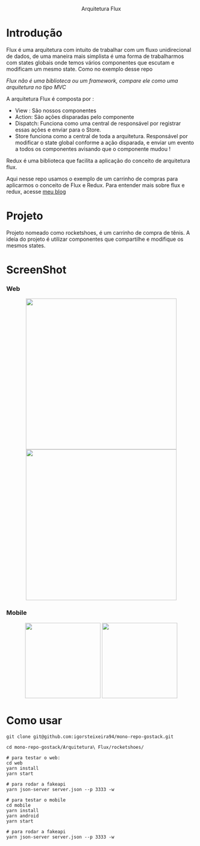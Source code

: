 <p align="center">Arquitetura Flux</p>

# Introdução

Flux é uma arquitetura com intuito de trabalhar com um fluxo unidirecional de dados, de uma maneira mais simplista é uma forma de trabalharmos com states globais onde temos vários componentes que escutam e modificam um mesmo state. Como no exemplo desse repo

_Flux não é uma biblioteca ou um framework, compare ele como uma arquitetura no tipo MVC_

A arquitetura Flux é composta por :

- View : São nossos componentes
- Action: São ações disparadas pelo componente
- Dispatch: Funciona como uma central de responsável por registrar essas ações e enviar para o Store.
- Store funciona como a central de toda a arquitetura. Responsável por modificar o state global conforme a ação disparada, e enviar um evento a todos os componentes avisando que o componente mudou !

Redux é uma biblioteca que facilita a aplicação do conceito de arquitetura flux.

Aqui nesse repo usamos o exemplo de um carrinho de compras para aplicarmos o conceito de Flux e Redux. Para entender mais sobre flux e redux, acesse [meu blog](https://igorteixeira.com.br/)

# Projeto

Projeto nomeado como rocketshoes, é um carrinho de compra de tênis. A ideia do projeto é utilizar componentes que compartilhe e modifique os mesmos states. 

# ScreenShot

### Web

<p align="center">

<img src="https://user-images.githubusercontent.com/47749249/94564410-54de1300-023e-11eb-97d3-18a420a4533e.png" width="400px"/>

<img src="https://user-images.githubusercontent.com/47749249/94564415-56a7d680-023e-11eb-91ea-67e7a38658df.png" width="400px"/>

</p>


### Mobile
<p align="center">
<img src="https://user-images.githubusercontent.com/47749249/94565405-8efbe480-023f-11eb-806d-74f507d18f81.png" width="200px"/>
<img src="https://user-images.githubusercontent.com/47749249/94565408-902d1180-023f-11eb-9659-ea66046dbf42.png" width="200px"/>
</p>





# Como usar

```shell
git clone git@github.com:igorsteixeira94/mono-repo-gostack.git

cd mono-repo-gostack/Arquitetura\ Flux/rocketshoes/

# para testar o web:
cd web
yarn install
yarn start

# para rodar a fakeapi
yarn json-server server.json --p 3333 -w

# para testar o mobile
cd mobile
yarn install
yarn android
yarn start

# para rodar a fakeapi
yarn json-server server.json --p 3333 -w


```




